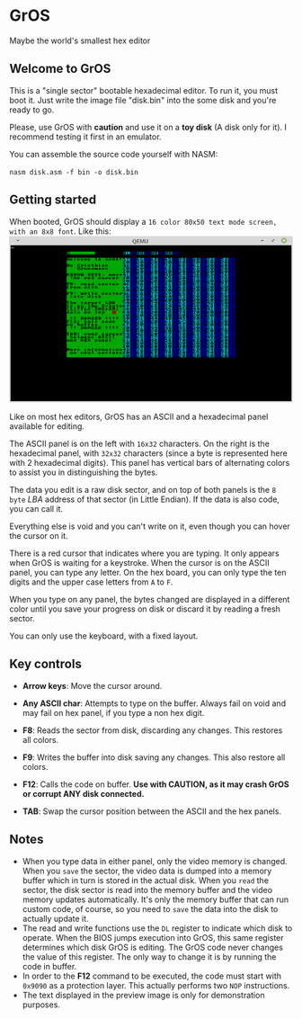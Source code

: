 # GrOS
Maybe the world's smallest hex editor

## Welcome to GrOS
This is a "single sector" bootable hexadecimal editor.
To run it, you must boot it.
Just write the image file "disk.bin" into the some disk and you're ready to go.

Please, use GrOS with **caution** and use it on a **toy disk** (A disk only for it).
I recommend testing it first in an emulator.

You can assemble the source code yourself with NASM:

`nasm disk.asm -f bin -o disk.bin`

## Getting started
When booted, GrOS should display a `16 color 80x50 text mode screen, with an 8x8 font`.
Like this: ![](preview.png)

Like on most hex editors, GrOS has an ASCII and a hexadecimal panel available for editing.

The ASCII panel is on the left with `16x32` characters.
On the right is the hexadecimal panel, with `32x32` characters (since a byte is represented here with 2 hexadecimal digits).
This panel has vertical bars of alternating colors to assist you in distinguishing the bytes.

The data you edit is a raw disk sector, and on top of both panels is the `8 byte` *LBA* address of that sector (in Little Endian).
If the data is also code, you can call it.

Everything else is void and you can't write on it, even though you can hover the cursor on it.

There is a red cursor that indicates where you are typing. It only appears when GrOS is waiting for a keystroke.
When the cursor is on the ASCII panel, you can type any letter. On the hex board, you can only type the ten digits and the upper case letters from `A` to `F`.

When you type on any panel, the bytes changed are displayed in a different color until you save your progress on disk or discard it by reading a fresh sector.

You can only use the keyboard, with a fixed layout.


## Key controls

  - **Arrow keys**:
  Move the cursor around.
  
  - **Any ASCII char**: Attempts to type on the buffer. Always fail on void and may fail on hex panel, if you type a non hex digit.
  
  - **F8**: Reads the sector from disk, discarding any changes. This restores all colors.
  
  - **F9**: Writes the buffer into disk saving any changes. This also restore all colors.
  
  - **F12**:  Calls the code on buffer.
    **Use with CAUTION, as it may crash GrOS or corrupt ANY disk connected.**
  
  - **TAB**: Swap the cursor position between the ASCII and the hex panels.

## Notes
  - When you type data in either panel, only the video memory is changed. 
  When you `save` the sector, the video data is dumped into a memory buffer which in turn is stored in the actual disk.
  When you `read` the sector, the disk sector is read into the memory buffer and the video memory updates automatically.
  It's only the memory buffer that can run custom code, of course, so you need to `save` the data into the disk to actually update it.
  - The read and write functions use the `DL` register to indicate which disk to operate.
When the BIOS jumps execution into GrOS, this same register determines which disk GrOS is editing.
The GrOS code never changes the value of this register. The only way to change it is by running the code in buffer.
  - In order to the **F12** command to be executed, the code must start with `0x9090` as a protection layer. This actually performs two `NOP` instructions.
  - The text displayed in the preview image is only for demonstration purposes.
